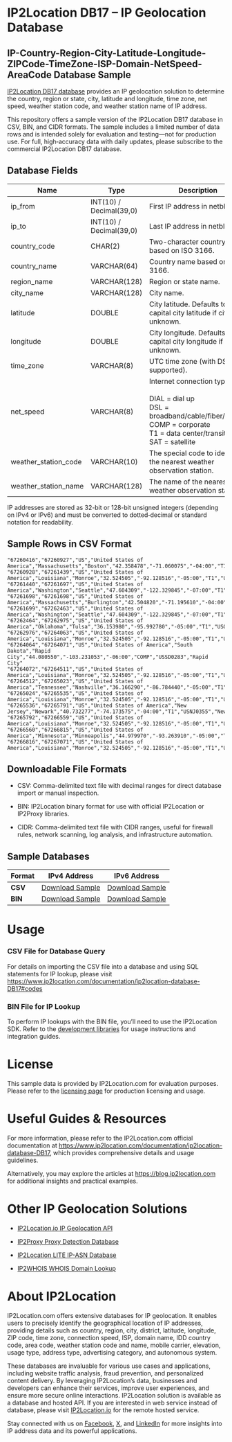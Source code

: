 # IP2Location DB17 – IP Geolocation Database

## IP-Country-Region-City-Latitude-Longitude-ZIPCode-TimeZone-ISP-Domain-NetSpeed-AreaCode Database Sample

[IP2Location DB17 database](https://www.ip2location.com/database/db17-ip-country-region-city-latitude-longitude-timezone-netspeed-weather) provides an IP geolocation solution to determine the country, region or state, city, latitude and longitude, time zone, net speed, weather station code, and weather station name of IP address.

This repository offers a sample version of the IP2Location DB17 database in CSV, BIN, and CIDR formats. The sample includes a limited number of data rows and is intended solely for evaluation and testing—not for production use. For full, high‑accuracy data with daily updates, please subscribe to the commercial IP2Location DB17 database. 

## Database Fields

| **Name**               | **Type**                      | **Description**                                                                                   |
|------------------------|-------------------------------|---------------------------------------------------------------------------------------------------|
| ip_from                | INT(10) / Decimal(39,0)       | First IP address in netblock.                                                                     |
| ip_to                  | INT(10) / Decimal(39,0)       | Last IP address in netblock.                                                                      |
| country_code           | CHAR(2)                       | Two-character country code based on ISO 3166.                                                     |
| country_name           | VARCHAR(64)                   | Country name based on ISO 3166.                                                                   |
| region_name            | VARCHAR(128)                  | Region or state name.                                                                             |
| city_name              | VARCHAR(128)                  | City name.                                                                                        |
| latitude               | DOUBLE                        | City latitude. Defaults to capital city latitude if city is unknown.                             |
| longitude              | DOUBLE                        | City longitude. Defaults to capital city longitude if city is unknown.                           |
| time_zone              | VARCHAR(8)                    | UTC time zone (with DST supported).                                                               |
| net_speed              | VARCHAR(8)                    | Internet connection type. <br><br>DIAL = dial up<br>DSL = broadband/cable/fiber/mobile<br>COMP = corporate<br>T1 = data center/transit<br>SAT = satellite |
| weather_station_code   | VARCHAR(10)                   | The special code to identify the nearest weather observation station.                             |
| weather_station_name   | VARCHAR(128)                  | The name of the nearest weather observation station.                                              |

IP addresses are stored as 32-bit or 128-bit unsigned integers (depending on IPv4 or IPv6) and must be converted to dotted‑decimal or standard notation for readability.

## Sample Rows in CSV Format
```csv
"67260416","67260927","US","United States of America","Massachusetts","Boston","42.358478","-71.060075","-04:00","T1","USMA0046","Boston"
"67260928","67261439","US","United States of America","Louisiana","Monroe","32.524505","-92.128516","-05:00","T1","USLA0319","Monroe"
"67261440","67261697","US","United States of America","Washington","Seattle","47.604309","-122.329845","-07:00","T1","USWA0395","Seattle"
"67261698","67261698","US","United States of America","Massachusetts","Burlington","42.504820","-71.195610","-04:00","T1","USMA0062","Burlington"
"67261699","67262463","US","United States of America","Washington","Seattle","47.604309","-122.329845","-07:00","T1","USWA0395","Seattle"
"67262464","67262975","US","United States of America","Oklahoma","Tulsa","36.153980","-95.992780","-05:00","T1","USOK0537","Tulsa"
"67262976","67264063","US","United States of America","Louisiana","Monroe","32.524505","-92.128516","-05:00","T1","USLA0319","Monroe"
"67264064","67264071","US","United States of America","South Dakota","Rapid City","44.080550","-103.231053","-06:00","COMP","USSD0283","Rapid City"
"67264072","67264511","US","United States of America","Louisiana","Monroe","32.524505","-92.128516","-05:00","T1","USLA0319","Monroe"
"67264512","67265023","US","United States of America","Tennessee","Nashville","36.166290","-86.784440","-05:00","T1","USTN0357","Nashville"
"67265024","67265535","US","United States of America","Louisiana","Monroe","32.524505","-92.128516","-05:00","T1","USLA0319","Monroe"
"67265536","67265791","US","United States of America","New Jersey","Newark","40.732277","-74.173575","-04:00","T1","USNJ0355","Newark"
"67265792","67266559","US","United States of America","Louisiana","Monroe","32.524505","-92.128516","-05:00","T1","USLA0319","Monroe"
"67266560","67266815","US","United States of America","Minnesota","Minneapolis","44.979970","-93.263910","-05:00","T1","USMN0503","Minneapolis"
"67266816","67267071","US","United States of America","Louisiana","Monroe","32.524505","-92.128516","-05:00","T1","USLA0319","Monroe"
```

## Downloadable File Formats

- CSV: Comma-delimited text file with decimal ranges for direct database import or manual inspection.

- BIN: IP2Location binary format for use with official IP2Location or IP2Proxy libraries.

- CIDR: Comma-delimited text file with CIDR ranges, useful for firewall rules, network scanning, log analysis, and infrastructure automation.

## Sample Databases

| Format       | IPv4 Address                                                                                                         | IPv6 Address                                                                                                         |
|--------------|---------------------------------------------------------------------------------------------------------------------|---------------------------------------------------------------------------------------------------------------------|
| **CSV** | [Download Sample](https://github.com/ip2location/sample-databases/tree/main/IP2Location/DB17/ip2location-DB17-sample.ipv4.csv) | [Download Sample](https://github.com/ip2location/sample-databases/tree/main/IP2Location/DB17/ip2location-DB17-sample.ipv6.csv) |
| **BIN** | [Download Sample](https://github.com/ip2location/sample-databases/tree/main/IP2Location/DB17/ip2location-DB17-sample.ipv4.bin) | [Download Sample](https://github.com/ip2location/sample-databases/tree/main/IP2Location/DB17/ip2location-DB17-sample.ipv6.bin) |

# Usage

### CSV File for Database Query

For details on importing the CSV file into a database and using SQL statements for IP lookup, please visit <https://www.ip2location.com/documentation/ip2location-database-DB17#codes>

### BIN File for IP Lookup

To perform IP lookups with the BIN file, you’ll need to use the IP2Location SDK. Refer to the [development libraries](https://www.ip2location.com/development-libraries/) for usage instructions and integration guides.

# License

This sample data is provided by IP2Location.com for evaluation purposes. Please refer to the [licensing page](https://www.ip2location.com/licensing) for production licensing and usage.

# Useful Guides & Resources

For more information, please refer to the IP2Location.com official documentation at <https://www.ip2location.com/documentation/ip2location-database-DB17>, which provides comprehensive details and usage guidelines.

Alternatively, you may explore the articles at <https://blog.ip2location.com> for additional insights and practical examples.

# Other IP Geolocation Solutions

- [IP2Location.io IP Geolocation API](https://www.ip2location.io)

- [IP2Proxy Proxy Detection Database](https://www.ip2location.com/database/ip2proxy)

- [IP2Location LITE IP-ASN Database](https://lite.ip2location.com/database-asn)

- [IP2WHOIS WHOIS Domain Lookup](https://www.ip2whois.com/)

# About IP2Location

IP2Location.com offers extensive databases for IP geolocation. It enables users to precisely identify the geographical location of IP addresses, providing details such as country, region, city, district, latitude, longitude, ZIP code, time zone, connection speed, ISP, domain name, IDD country code, area code, weather station code and name, mobile carrier, elevation, usage type, address type, advertising category, and autonomous system.

These databases are invaluable for various use cases and applications, including website traffic analysis, fraud prevention, and personalized content delivery. By leveraging IP2Location’s data, businesses and developers can enhance their services, improve user experiences, and ensure more secure online interactions. IP2Location solution is available as a database and hosted API. If you are interested in web service instead of database, please visit [IP2Location.io](https://www.ip2location.io) for the remote hosted service.

Stay connected with us on [Facebook](https://www.facebook.com/ip2location), [X](https://x.com/ip2location), and [LinkedIn](https://www.linkedin.com/company/ip2location) for more insights into IP address data and its powerful applications.